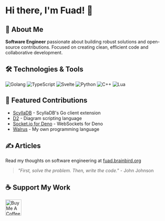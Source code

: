 # Hi there, I'm Fuad! 👋

## 🚀 About Me
**Software Engineer** passionate about building robust solutions and open-source contributions. Focused on creating clean, efficient code and collaborative development.

## 🛠️ Technologies & Tools
![Golang](https://img.shields.io/badge/Go-00ADD8?style=for-the-badge&logo=go&logoColor=white)
![TypeScript](https://img.shields.io/badge/TypeScript-007ACC?style=for-the-badge&logo=typescript&logoColor=white)
![Svelte](https://img.shields.io/badge/Svelte-FF3E00?style=for-the-badge&logo=svelte&logoColor=white)
![Python](https://img.shields.io/badge/Python-3776AB?style=for-the-badge&logo=python&logoColor=white)
![C++](https://img.shields.io/badge/C++-00599C?style=for-the-badge&logo=cplusplus&logoColor=white)
![Lua](https://img.shields.io/badge/Lua-2C2D72?style=for-the-badge&logo=lua&logoColor=white)

## 📌 Featured Contributions
- [ScyllaDB](https://github.com/scylladb/gocqlx) - ScyllaDB's Go client extension
- [D2](https://github.com/terrastruct/d2) - Diagram scripting language
- [Socket.io for Deno](https://github.com/socketio/socket.io-deno) - WebSockets for Deno
- [Walrus](https://github.com/itsfuad/walrus) - My own programming language

## ✍️ Articles
Read my thoughts on software engineering at [fuad.brainbird.org](https://fuad.brainbird.org)

> *"First, solve the problem. Then, write the code."* - John Johnson

## ☕ Support My Work
<p align="left">
  <a href="https://www.buymeacoffee.com/itsfuad" target="_blank">
    <img src="https://cdn.buymeacoffee.com/buttons/v2/default-yellow.png" height="50" alt="Buy Me A Coffee" />
  </a>
</p>
